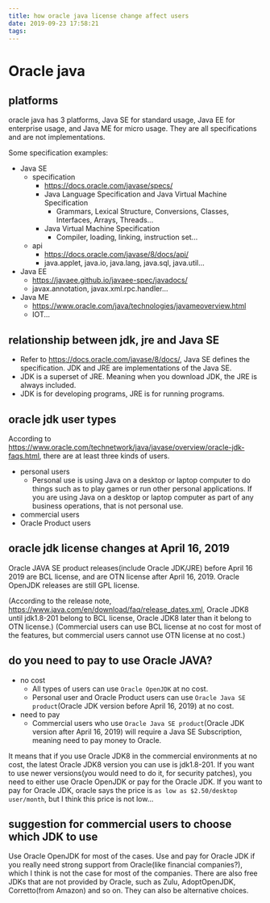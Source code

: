 ```yaml
---
title: how oracle java license change affect users
date: 2019-09-23 17:58:21
tags:
---
```



# Oracle java

## platforms
oracle java has 3 platforms, Java SE for standard usage, Java EE for enterprise usage, and Java ME for micro usage.
They are all specifications and are not implementations.

Some specification examples:
- Java SE
    - specification
        - https://docs.oracle.com/javase/specs/
        - Java Language Specification and Java Virtual Machine Specification
            - Grammars, Lexical Structure, Conversions, Classes, Interfaces, Arrays, Threads...
        - Java Virtual Machine Specification
            - Compiler, loading, linking, instruction set...
    - api 
        - https://docs.oracle.com/javase/8/docs/api/
        - java.applet, java.io, java.lang, java.sql, java.util...
- Java EE
    - https://javaee.github.io/javaee-spec/javadocs/
    - javax.annotation, javax.xml.rpc.handler...
- Java ME
    - https://www.oracle.com/java/technologies/javameoverview.html
    - IOT...

## relationship between jdk, jre and Java SE
- Refer to https://docs.oracle.com/javase/8/docs/, Java SE defines the specification. JDK and JRE are implementations of the Java SE.
- JDK is a superset of JRE. Meaning when you download JDK, the JRE is always included.
- JDK is for developing programs, JRE is for running programs.

## oracle jdk user types

According to https://www.oracle.com/technetwork/java/javase/overview/oracle-jdk-faqs.html, there are at least three kinds of users.
- personal users
    - Personal use is using Java on a desktop or laptop computer to do things such as to play games or run other personal applications. If you are using Java on a desktop or laptop computer as part of any business operations, that is not personal use.
- commercial users
- Oracle Product users


## oracle jdk license changes at April 16, 2019

Oracle JAVA SE product releases(include Oracle JDK/JRE) before April 16 2019 are BCL license, and are OTN license after April 16, 2019.
Oracle OpenJDK releases are still GPL license.


(According to the release note, https://www.java.com/en/download/faq/release_dates.xml, Oracle JDK8 until jdk1.8-201 belong to BCL license, Oracle JDK8 later than it belong to OTN license.)
(Commercial users can use BCL license at no cost for most of the features, but commercial users cannot use OTN license at no cost.)

## do you need to pay to use Oracle JAVA?

- no cost
    - All types of users can use `Oracle OpenJDK` at no cost.
    - Personal user and Oracle Product users can use `Oracle Java SE product`(Oracle JDK version before April 16, 2019) at no cost.
- need to pay
    - Commercial users who use `Oracle Java SE product`(Oracle JDK version after April 16, 2019) will require a Java SE Subscription, meaning need to pay money to Oracle.

It means that if you use Oracle JDK8 in the commercial environments at no cost, the latest Oracle JDK8 version you can use is jdk1.8-201.
If you want to use newer versions(you would need to do it, for security patches), you need to either use Oracle OpenJDK or pay for the Oracle JDK.
If you want to pay for Oracle JDK, oracle says the price is `as low as $2.50/desktop user/month`, but I think this price is not low...

## suggestion for commercial users to choose which JDK to use

Use Oracle OpenJDK for most of the cases.
Use and pay for Oracle JDK if you really need strong support from Oracle(like financial companies?), which I think is not the case for most of the companies.
There are also free JDKs that are not provided by Oracle, such as Zulu, AdoptOpenJDK, Corretto(from Amazon) and so on. They can also be alternative choices.


